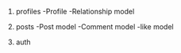 1. profiles
    -Profile
    -Relationship model

2. posts
    -Post model
    -Comment model
    -like model

3. auth
  